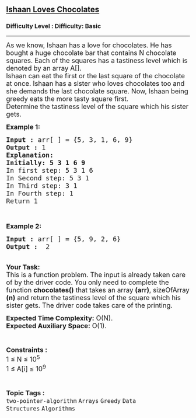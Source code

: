 <h2><a href="https://www.geeksforgeeks.org/problems/ishaan-loves-chocolates2156/1?page=1&category=Greedy&difficulty=Basic&sortBy=submissions">Ishaan Loves Chocolates</a></h2><h3>Difficulty Level : Difficulty: Basic</h3><hr><div class="problems_problem_content__Xm_eO"><p><span style="font-size:18px">As we know, Ishaan has a love for chocolates. He has bought a huge chocolate bar that contains N chocolate squares. Each of the squares has a tastiness level which is denoted by an array A[].<br>
Ishaan can eat the first or the last square of the chocolate at once. Ishaan has a sister who loves chocolates too and she demands the last chocolate square. Now, Ishaan being greedy eats the more tasty square first.&nbsp;<br>
Determine the tastiness level of the square which his sister gets.</span></p>

<p><span style="font-size:18px"><strong>Example 1:</strong></span></p>

<pre><span style="font-size:18px"><strong>Input :</strong> arr[ ] = {5, 3, 1, 6, 9}
<strong>Output :</strong> 1
<strong>Explanation:
Initially: 5 3 1 6 9</strong>
In first step: 5 3 1 6
In Second step: 5 3 1
In Third step: 3 1
In Fourth step: 1
Return 1</span></pre>

<p><br>
<br>
<span style="font-size:18px"><strong>Example 2:</strong></span></p>

<pre><span style="font-size:18px"><strong>Input :</strong> arr[ ] = {5, 9, 2, 6} <strong>
Output :</strong>  2

</span></pre>

<p><span style="font-size:18px"><strong>Your Task:</strong><br>
This is a function problem. The input is already taken care of by the driver code. You only need to complete the function <strong>chocolates()</strong> that takes an array <strong>(arr)</strong>, sizeOfArray <strong>(n)</strong>&nbsp;and return the tastiness level of the square which his sister gets. The driver code takes care of the printing.</span></p>

<p><span style="font-size:18px"><strong>Expected Time Complexity:</strong>&nbsp;O(N).<br>
<strong>Expected Auxiliary Space:</strong>&nbsp;O(1).</span></p>

<p>&nbsp;</p>

<p><span style="font-size:18px"><strong>Constraints :&nbsp;</strong><br>
1 ≤ N ≤ 10<sup>5</sup><br>
1 ≤ A[i] ≤ 10<sup>9</sup></span></p>
</div><br><p><span style=font-size:18px><strong>Topic Tags : </strong><br><code>two-pointer-algorithm</code>&nbsp;<code>Arrays</code>&nbsp;<code>Greedy</code>&nbsp;<code>Data Structures</code>&nbsp;<code>Algorithms</code>&nbsp;